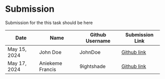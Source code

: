 # Submission

Submission for the this task should be here

| Date | Name | Github Username | Submission Link |
| ------ | ------ | ------ |  ------ |
| May 15, 2024 | John Doe | JohnDoe | [Github link](https://github.com/) |
| May 17, 2024 | Aniekeme Francis | 9ightshade | [Github link](https://github.com/9ightshade/SolDev-Cryptography.git) |